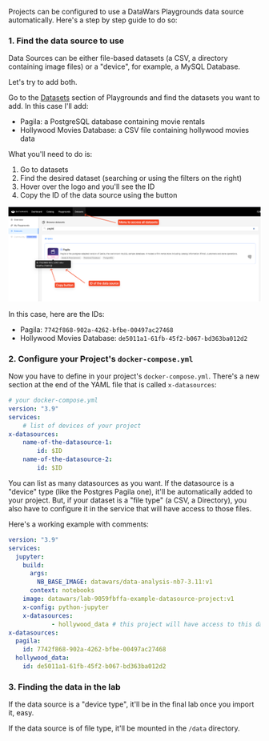 Projects can be configured to use a DataWars Playgrounds data source automatically. Here's a step by step guide to do so:

### 1. Find the data source to use

Data Sources can be either file-based datasets (a CSV, a directory containing image files) or a "device", for example, a MySQL Database.

Let's try to add both.

Go to the [Datasets](https://app.datawars.io/playgrounds?tab=datasets) section of Playgrounds and find the datasets you want to add. In this case I'll add:

- Pagila: a PostgreSQL database containing movie rentals
- Hollywood Movies Database: a CSV file containing hollywood movies data

What you'll need to do is:

1. Go to datasets
2. Find the desired dataset (searching or using the filters on the right)
3. Hover over the logo and you'll see the ID
4. Copy the ID of the data source using the button

![](/static/first-project/datasource-copy-id.png)

In this case, here are the IDs:

- Pagila: `7742f868-902a-4262-bfbe-00497ac27468`
- Hollywood Movies Database: `de5011a1-61fb-45f2-b067-bd363ba012d2`

### 2. Configure your Project's `docker-compose.yml`

Now you have to define in your project's `docker-compose.yml`. There's a new section at the end of the YAML file that is called `x-datasources`:

```yml
# your docker-compose.yml
version: "3.9"
services:
    # list of devices of your project
x-datasources:
    name-of-the-datasource-1:
        id: $ID
    name-of-the-datasource-2:
        id: $ID
```

You can list as many datasources as you want. If the datasource is a "device" type (like the Postgres Pagila one), it'll be automatically added to your project. But, if your dataset is a "file type" (a CSV, a Directory), you also have to configure it in the service that will have access to those files.

Here's a working example with comments:

```yaml
version: "3.9"
services:
  jupyter:
    build:
      args:
        NB_BASE_IMAGE: datawars/data-analysis-nb7-3.11:v1
      context: notebooks
    image: datawars/lab-9059fbffa-example-datasource-project:v1
    x-config: python-jupyter
    x-datasources:
            - hollywood_data # this project will have access to this datasource
x-datasources:
  pagila:
    id: 7742f868-902a-4262-bfbe-00497ac27468
  hollywood_data:
    id: de5011a1-61fb-45f2-b067-bd363ba012d2
```

### 3. Finding the data in the lab

If the data source is a "device type", it'll be in the final lab once you import it, easy.

If the data source is of file type, it'll be mounted in the `/data` directory.
